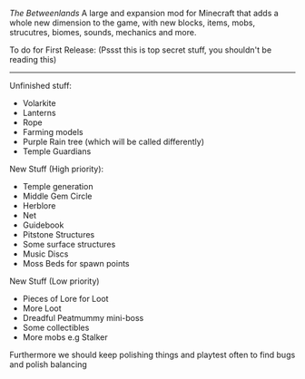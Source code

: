 *The Betweenlands*
A large and expansion mod for Minecraft that adds a whole new dimension to the game, with new blocks, items, mobs, strucutres, biomes, sounds, mechanics and more.

To do for First Release:
(Pssst this is top secret stuff, you shouldn't be reading this)
_____________________________________________________________________

Unfinished stuff:
- Volarkite
- Lanterns
- Rope
- Farming models
- Purple Rain tree (which will be called differently)
- Temple Guardians

New Stuff (High priority):
- Temple generation
- Middle Gem Circle
- Herblore
- Net
- Guidebook
- Pitstone Structures
- Some surface structures
- Music Discs
- Moss Beds for spawn points

New Stuff (Low priority)
- Pieces of Lore for Loot
- More Loot
- Dreadful Peatmummy mini-boss
- Some collectibles
- More mobs e.g Stalker

Furthermore we should keep polishing things and playtest often to find bugs and polish balancing
